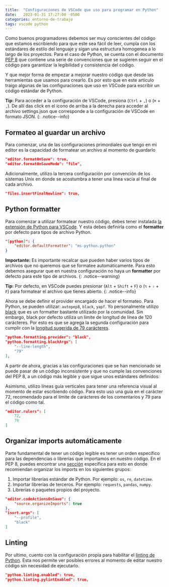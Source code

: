 ```yaml
---
title:  "Configuraciones de VSCode que uso para programar en Python"
date:   2023-01-31 17:27:00 -0500
categories: entorno-de-trabajo
tags: vscode python
---
```

Como buenos programadores debemos ser muy conscientes del código que estamos escribiendo para que este sea fácil de leer, cumpla con los estándares de estilo del lenguaje y sigan una estructura homogenea a lo largo de los proyectos. Para el caso de Python, se cuenta con el documento [PEP 8](https://peps.python.org/pep-0008/) que contiene una serie de convenciones que se sugieren seguir en el código para garantizar la legibilidad y consistencia del código.

Y que mejor forma de empezar a mejorar nuestro código que desde las herramientas que usamos para crearlo. Es por esto que en este artículo traigo algunas de las configuraciones que uso en VSCode para escribir un código estándar de Python.

**Tip:** Para acceder a la configuración de VSCode, presiona (`Ctrl` + `,`) o (`⌘` + `,`). De allí das click en el ícono de arriba a la derecha para acceder al archivo settings.json que corresponde a la configuración de VSCode en formato JSON.
{: .notice--info}

## Formateo al guardar un archivo

Para comenzar, una de las configuraciones primordiales que tengo en mi editor es la capacidad de formatear un archivo al momento de guardarlo

```json
"editor.formatOnSave": true,
"editor.formatOnSaveMode": "file",
```

Adicionalmente, utilizo la tercera configuración por convención de los sistemas Unix en donde se acostumbra a tener una línea vacía al final de cada archivo.

```json
"files.insertFinalNewline": true,
```

## Python formatter

Para comenzar a utilizar formatear nuestro código, debes tener instalada [la extensión de Python para VSCode](https://marketplace.visualstudio.com/items?itemName=ms-python.python). Y esta debes definirla como el **formatter** por defecto para tipos de archivo Python. 

```json
"[python]": {
    "editor.defaultFormatter": "ms-python.python"
}
```

**Importante:** Es importante recalcar que pueden haber varios tipos de archivos que no queremos que se formatee automáticamente. Para esto debemos asegurar que en nuestra configuración no haya un **formatter** por defecto para este tipo de archivos.
{: .notice--warning}

**Tip:** Por defecto, en VSCode puedes presionar (`Alt` + `Shift` + `F`) o (`⌥` + `⇧` + `F`) para formatear el archivo que tienes abierto.
{: .notice--info}

Ahora se debe definir el provider encargado de hacer el formateo. Para Python, se pueden utilizar: `autopep8`, `black`, `yapf`. Yo personalmente utilizo [black](https://github.com/psf/black) que es un formatter bastante utilizado por la comunidad. Sin embargo, black por defecto utiliza un límite de longitud de línea de 120 carácteres. Por esto es que se agrega la segunda configuración para cumplir con la [longitud sugerida de 79 carácteres](https://peps.python.org/pep-0008/#maximum-line-length).

```json
"python.formatting.provider": "black",
"python.formatting.blackArgs": [
    "--line-length",
    "79"
],
```

A partir de ahora, gracias a las configuraciones que se han mencionado se puede pasar de un código inconsistente y que no cumple las convenciones del PEP 8, a un código más legible y que sigue unos estándares definidos:

<!-- TODO: Agregar imágenes -->

Asimismo, utilizo líneas guía verticales para tener una referencia visual al momento de estar escrbiendo código. Para esto uso una guía en el carácter 72, recomendado para el límite de carácteres de los comentarios y 79 para el código como tal.

```json
"editor.rulers": [
    72,
    79
]
```

## Organizar imports automáticamente

Parte fundamental de tener un código legible es tener un orden específico para las dependencias o librerías que importamos en nuestro código. En el PEP 8, puedes encontrar una [sección](https://peps.python.org/pep-0008/#imports) específica para esto en donde recomiendan organizar los imports en los siguientes grupos:

1. Importar librerías estándar de Python. Por ejemplo: `os`, `re`, `datetime`.
2. Importar librerías de terceros. Por ejemplo: `requests`, `pandas`, `numpy`.
3. Librerías o paquetes propios del proyecto.

```json
"editor.codeActionsOnSave": {
    "source.organizeImports": true
},
"isort.args": [
    "--profile",
    "black"
]
```

<!-- TODO: Agregar ejemplo -->

## Linting

Por ultimo, cuento con la configuración propia para habilitar el [linting de Python](https://code.visualstudio.com/docs/python/linting). Esta nos permite ver posibles errores al momento de editar nuestro código sin necesidad de ejecutarlo.

```json
"python.linting.enabled": true,
"python.linting.pylintEnabled": true,
```

<!-- TODO: Agregar ejemplo -->
